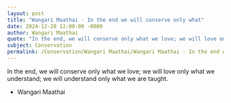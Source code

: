 ```yaml
---
layout: post
title: "Wangari Maathai - In the end we will conserve only what"
date: 2024-12-28 12:00:00 -0000
author: Wangari Maathai
quote: "In the end, we will conserve only what we love; we will love only what we understand; we will understand only what we are taught."
subject: Conservation
permalink: /Conservation/Wangari Maathai/Wangari Maathai - In the end we will conserve only what
---
```


In the end, we will conserve only what we love; we will love only what we understand; we will understand only what we are taught.

- Wangari Maathai
